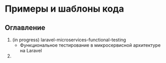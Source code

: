 # Примеры и шаблоны кода

## Оглавление

1. (in progress) laravel-microservices-functional-testing
   - Функциональное тестирование в микросервисной архитектуре на Laravel
2. 
